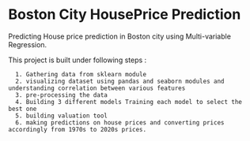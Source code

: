 # Boston City HousePrice Prediction

Predicting House price prediction in Boston city using Multi-variable Regression.


This project is built under following steps :

      1. Gathering data from sklearn module
      2. visualizing dataset using pandas and seaborn modules and understanding correlation between various features
      3. pre-processing the data
      4. Building 3 different models Training each model to select the best one
      5. building valuation tool
      6. making predictions on house prices and converting prices accordingly from 1970s to 2020s prices.

